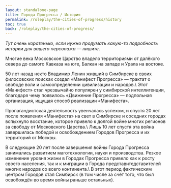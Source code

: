```yaml
---
layout: standalone-page
title: Города Прогресса / История
permalink: /roleplay/the-cities-of-progress/history
toc: true
back: /roleplay/the-cities-of-progress/
---
```


*Тут очень коротенько, если нужно продумать какую-то подробность истории для вашего персонажа — пишите*.

Многие века Московское Царство владело территориями от далёкого севера до самого Кавказа на юге, Балкан на западе и Урала на востоке.

50 лет назад некто Владимир Ленин живший в Симбирске в своих филосовских поисках создал «Манифест Прогресса» — трактат о свободе воли и самоопределении цивилизации и народов.\\
Этот «Манифест» стал чрезвычайно популярен у симбирской интеллигенции, благодаря чему появилось «Движение Прогресса» — подпольная организация, ищущая способ реализации «Манифеста».

Пропагандистская деятельность увенчалась успехом, и спустя 20 лет после появления «Манифеста» на свет в Симбирске и соседних городах вспыхнуло восстание, которое привело к долгой войне многих регионов за свободу от Московского Царства.\\
Лишь 10 лет спустя эта война завершилась победой и освобождением Городов Прогресса и их территорий от Москвы.

В следующие 20 лет после завершения войны Города Прогресса занимались развитием маготехнологии, науки и производства. Резкое изменение уровня жизни в Городах Прогресса привело как к росту своего населения, так и к миграции в Города представитедставителей многих народов со всего континента.\\
В этот период фактическим центром Городов стал Симбирск (в том числе за счёт того, что был освобождён во время войны раньше остальных).
